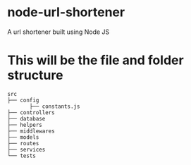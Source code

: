 # node-url-shortener
A url shortener built using Node JS

# This will be the file and folder structure

    src
    ├── config
           ├── constants.js  
    ├── controllers  
    ├── database
    ├── helpers  
    ├── middlewares 
    ├── models 
    ├── routes   
    ├── services  
    └── tests                      